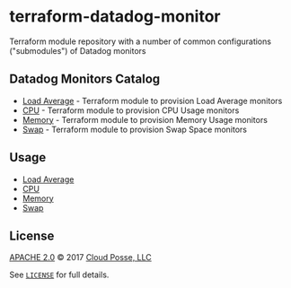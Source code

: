 # terraform-datadog-monitor

Terraform module repository with a number of common configurations ("submodules") of Datadog monitors


## Datadog Monitors Catalog

- [Load Average](modules/load_average) - Terraform module to provision Load Average monitors
- [CPU](modules/cpu) - Terraform module to provision CPU Usage monitors
- [Memory](modules/memory) - Terraform module to provision Memory Usage monitors
- [Swap](modules/swap) - Terraform module to provision Swap Space monitors


## Usage

- [Load Average](modules/load_average)
- [CPU](modules/cpu)
- [Memory](modules/memory)
- [Swap](modules/swap)


## License

[APACHE 2.0](LICENSE) © 2017 [Cloud Posse, LLC](https://cloudposse.com)

See [`LICENSE`](LICENSE) for full details.
